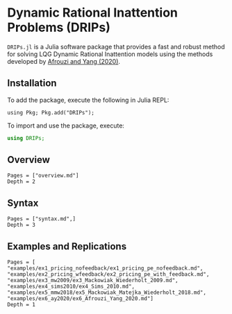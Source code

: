 # Dynamic Rational Inattention Problems (DRIPs)

`DRIPs.jl` is a Julia software package that provides a fast and robust method for solving LQG Dynamic Rational Inattention models using the methods developed by [Afrouzi and Yang (2020)](http://www.afrouzi.com/dynamic_inattention.pdf).
## Installation
To add the package, execute the following in Julia REPL:

```@julia
using Pkg; Pkg.add("DRIPs");
```
To import and use the package, execute:

```julia
using DRIPs;
```

## Overview
```@contents
Pages = ["overview.md"]
Depth = 2
```
## Syntax
```@contents
Pages = ["syntax.md",]
Depth = 3
```
## Examples and Replications
```@contents
Pages = [
"examples/ex1_pricing_nofeedback/ex1_pricing_pe_nofeedback.md",
"examples/ex2_pricing_wfeedback/ex2_pricing_pe_with_feedback.md",
"examples/ex3_mw2009/ex3_Mackowiak_Wiederholt_2009.md",
"examples/ex4_sims2010/ex4_Sims_2010.md",
"examples/ex5_mmw2018/ex5_Mackowiak_Matejka_Wiederholt_2018.md",
"examples/ex6_ay2020/ex6_Afrouzi_Yang_2020.md"]
Depth = 1
```
